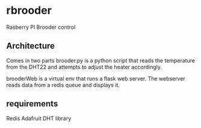 # rbrooder
Rasberry PI Brooder control

## Architecture
Comes in two parts
brooder.py is a python script that reads the temperature from the DHT22 and attempts to adjust the heater accordingly.

brooderWeb is a virtual env that runs a flask web server.  The webserver reads data from a redis queue and displays it.

## requirements
Redis
Adafruit DHT library

